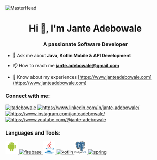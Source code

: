 ![MasterHead](https://yt3.googleusercontent.com/5D5xTI1iG0GegyMNeWOSsyq1ScXS3d21lVlXB6IPlOviQrlHGLa8m8RTGiPpZUAJuo466t5bEhQ=w2276-fcrop64=1,00005a57ffffa5a8-k-c0xffffffff-no-nd-rj)
<h1 align="center">Hi 👋, I'm Jante Adebowale</h1>
<h3 align="center">A passionate Software Developer</h3>

- 💬 Ask me about **Java, Kotlin Mobile & API Development**

- 📫 How to reach me **jante.adebowale@gmail.com**

- 📄 Know about my experiences [https://www.janteadebowale.com](https://www.janteadebowale.com)

<h3 align="left">Connect with me:</h3>
<p align="left">
<a href="https://twitter.com/jtadebowale" target="blank"><img align="center" src="https://raw.githubusercontent.com/rahuldkjain/github-profile-readme-generator/master/src/images/icons/Social/twitter.svg" alt="jtadebowale" height="30" width="40" /></a>
<a href="https://www.linkedin.com/in/jante-adebowale/" target="blank"><img align="center" src="https://raw.githubusercontent.com/rahuldkjain/github-profile-readme-generator/master/src/images/icons/Social/linked-in-alt.svg" alt="https://www.linkedin.com/in/jante-adebowale/" height="30" width="40" /></a>
<a href="https://www.instagram.com/janteadebowale/" target="blank"><img align="center" src="https://raw.githubusercontent.com/rahuldkjain/github-profile-readme-generator/master/src/images/icons/Social/instagram.svg" alt="https://www.instagram.com/janteadebowale/" height="30" width="40" /></a>
<a href="https://www.youtube.com/@jante-adebowale" target="blank"><img align="center" src="https://raw.githubusercontent.com/rahuldkjain/github-profile-readme-generator/master/src/images/icons/Social/youtube.svg" alt="https://www.youtube.com/@jante-adebowale" height="30" width="40" /></a>
</p>

<h3 align="left">Languages and Tools:</h3>
<p align="left"> <a href="https://developer.android.com" target="_blank" rel="noreferrer"> <img src="https://raw.githubusercontent.com/devicons/devicon/master/icons/android/android-original-wordmark.svg" alt="android" width="40" height="40"/> </a> <a href="https://firebase.google.com/" target="_blank" rel="noreferrer"> <img src="https://www.vectorlogo.zone/logos/firebase/firebase-icon.svg" alt="firebase" width="40" height="40"/> </a> <a href="https://www.java.com" target="_blank" rel="noreferrer"> <img src="https://raw.githubusercontent.com/devicons/devicon/master/icons/java/java-original.svg" alt="java" width="40" height="40"/> </a> <a href="https://kotlinlang.org" target="_blank" rel="noreferrer"> <img src="https://www.vectorlogo.zone/logos/kotlinlang/kotlinlang-icon.svg" alt="kotlin" width="40" height="40"/> </a> <a href="https://www.postgresql.org" target="_blank" rel="noreferrer"> <img src="https://raw.githubusercontent.com/devicons/devicon/master/icons/postgresql/postgresql-original-wordmark.svg" alt="postgresql" width="40" height="40"/> </a> <a href="https://spring.io/" target="_blank" rel="noreferrer"> <img src="https://www.vectorlogo.zone/logos/springio/springio-icon.svg" alt="spring" width="40" height="40"/> </a> </p>
